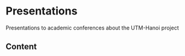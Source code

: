# Presentations

Presentations to academic conferences about the UTM-Hanoi project

## Content

```{tableofcontents}
```

